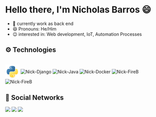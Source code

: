 # Hello there, I'm Nicholas Barros 😄

- 🔭 currently work as back end
- 😄 Pronouns: He/Him
- 😉 interested in: Web development, IoT, Automation Processes
  
## ⚙️ Technologies
<div style="display: inline_block"><br>
  <img align="center" alt="Nick-Python" height="45" width="45" src="https://raw.githubusercontent.com/devicons/devicon/master/icons/python/python-original.svg">
  <img align="center" alt="Nick-Django" height="60" width="60" src="https://cdn.icon-icons.com/icons2/2415/PNG/512/django_original_logo_icon_146559.png">
  <img align="center" alt="Nick-Java" height="50" width="50" src="https://cdn-icons-png.flaticon.com/512/226/226777.png">
  <img align="center" alt="Nick-Docker" height="60" width="60" src="https://cdn.jsdelivr.net/gh/devicons/devicon/icons/docker/docker-original.svg">
  <img align="center" alt="Nick-FireB" height="45" width="45" src="https://cdn.jsdelivr.net/gh/devicons/devicon/icons/firebase/firebase-plain.svg">
  <img align="center" alt="Nick-FireB" height="45" width="45" src="https://cdn.jsdelivr.net/gh/devicons/devicon/icons/postgresql/postgresql-plain.svg">
</div>
  
## 🧝 Social Networks
<div> 
 	<a href="https://www.linkedin.com/in/nicholas-barros-8a4027175" target="_blank"><img src="https://img.shields.io/badge/LinkedIn-0077B5?style=for-the-badge&logo=linkedin&logoColor=white" target="_blank"></a>
 <a href="https://api.whatsapp.com/send?phone=5581983364482" target="_blank"><img src="https://img.shields.io/badge/WhatsApp-25D366?style=for-the-badge&logo=whatsapp&logoColor=white" target="_blank"></a> 
  <a href = "mailto:nicholasryanb@gmail.com"><img src="https://img.shields.io/badge/Gmail-D14836?style=for-the-badge&logo=gmail&logoColor=white" target="_blank"></a>
</div>
